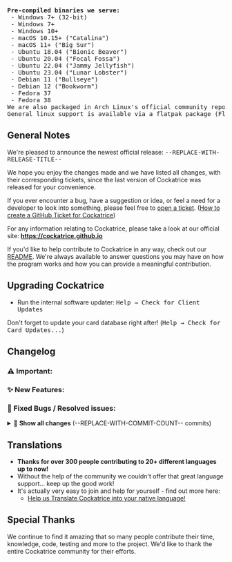 <!-- this template comes from .ci/release_template.md -->

<!-- Don't forget to delete the previous betas after publishing this!
git push -d origin --REPLACE-WITH-BETA-LIST--
 -->

<!-- This list of binaries should be updated every time the ci is changed to
include different targets -->
<pre>
<b>Pre-compiled binaries we serve:</b>
 - <kbd>Windows 7+ (32-bit)</kbd>
 - <kbd>Windows 7+</kbd>
 - <kbd>Windows 10+</kbd>
 - <kbd>macOS 10.15+</kbd> ("Catalina")
 - <kbd>macOS 11+</kbd> ("Big Sur")
 - <kbd>Ubuntu 18.04</kbd> ("Bionic Beaver")
 - <kbd>Ubuntu 20.04</kbd> ("Focal Fossa")
 - <kbd>Ubuntu 22.04</kbd> ("Jammy Jellyfish")
 - <kbd>Ubuntu 23.04</kbd> ("Lunar Lobster")
 - <kbd>Debian 11</kbd> ("Bullseye")
 - <kbd>Debian 12</kbd> ("Bookworm")
 - <kbd>Fedora 37</kbd>
 - <kbd>Fedora 38</kbd>
<kbd>We are also packaged in Arch Linux's official community repository, courtesy of @FFY00</kbd></i>
<kbd>General linux support is available via a flatpak package (Flathub)</kbd></i>
</pre>


## General Notes

We're pleased to announce the newest official release: <kbd>--REPLACE-WITH-RELEASE-TITLE--</kbd>

We hope you enjoy the changes made and we have listed all changes, with their corresponding tickets, since the last version of Cockatrice was released for your convenience.

If you ever encounter a bug, have a suggestion or idea, or feel a need for a developer to look into something, please feel free to [open a ticket](https://github.com/Cockatrice/Cockatrice/issues). ([How to create a GitHub Ticket for Cockatrice](https://github.com/Cockatrice/Cockatrice/wiki/How-to-Create-a-GitHub-Ticket-Regarding-Cockatrice))

For any information relating to Cockatrice, please take a look at our official site: **https://cockatrice.github.io**

If you'd like to help contribute to Cockatrice in any way, check out our [README](https://github.com/Cockatrice/Cockatrice#get-involved-). We're always available to answer questions you may have on how the program works and how you can provide a meaningful contribution.


## Upgrading Cockatrice
<!-- this optional section puts a warning banner for problems with updating
> ⚠️ **With this release, we no longer provide a ready-to-install binary for:**
> --DEPRECATED-OS-HERE--
 -->

- Run the internal software updater: <kbd>Help → Check for Client Updates</kbd>

Don't forget to update your card database right after! (<kbd>Help → Check for Card Updates...</kbd>)


## Changelog
<!--
This list is generated and should be moved to their respective header and
possibly edited a little.
Append PR numbers of fixups to their main PR to keep the list coherent.
Put the quantity of remaining PR's below the highlights section.
Remove empty headers when done.

--REPLACE-WITH-GENERATED-LIST--
 -->

<!-- Highlights of the release -->
### ⚠️ Important:
### ✨ New Features:
### 🐛 Fixed Bugs / Resolved issues:

<!-- Complete list of changes (foldable) -->
<details>
<summary>
📘 <b>Show all changes</b> (--REPLACE-WITH-COMMIT-COUNT-- commits)
</summary>

### User Interface
### Under the Hood
### Oracle
### Servatrice
### Webatrice

</details>


## Translations
- **Thanks for over 300 people contributing to 20+ different languages up to now!**
- Without the help of the community we couldn't offer that great language support... keep up the good work!
- It's actually very easy to join and help for yourself - find out more here:
    - [Help us Translate Cockatrice into your native language!](https://github.com/Cockatrice/Cockatrice/wiki/Translation-FAQ)


## Special Thanks
<!-- Personalise this a bit! -->
We continue to find it amazing that so many people contribute their time, knowledge, code, testing and more to the project. We'd like to thank the entire Cockatrice community for their efforts.
<!-- We'd like to especially recognize @ZeldaZach, --ADD-CONTRIBUTORS-HERE-- for their help in preparing so many amazing new features for the user base. -->
